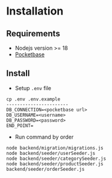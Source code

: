 # Installation

## Requirements

- Nodejs version >= 18
- [Pocketbase](https://pocketbase.io/docs/)

## Install

- Setup `.env` file

```
cp .env .env.example
-----------------------
DB_CONNECTION=<pocketbase url>
DB_USERNAME=<username>
DB_PASSWORD=<password>
END_POINT=
```

- Run command by order

```
node backend/migration/migrations.js
node backend/seeder/userSeeder.js
node backend/seeder/categorySeeder.js
node backend/seeder/productSeeder.js
backend/seeder/orderSeeder.js
```
